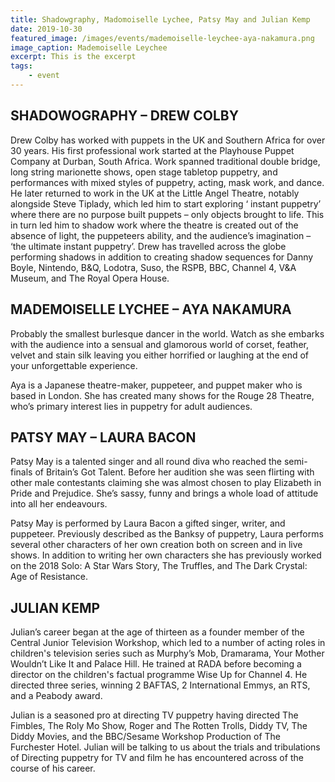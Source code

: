 ```yaml
---
title: Shadowgraphy, Madomoiselle Lychee, Patsy May and Julian Kemp
date: 2019-10-30
featured_image: /images/events/mademoiselle-leychee-aya-nakamura.png
image_caption: Mademoiselle Leychee
excerpt: This is the excerpt
tags:
    - event
---
```


## SHADOWOGRAPHY – DREW COLBY

Drew Colby has worked with puppets in the UK and Southern Africa for over 30 years.  His first professional work started at the Playhouse Puppet Company at Durban, South Africa.  Work spanned traditional double bridge, long string marionette shows, open stage tabletop puppetry, and performances with mixed styles of puppetry, acting, mask work, and dance.  
He later returned to work in the UK at the Little Angel Theatre, notably alongside Steve Tiplady, which led him to start exploring ‘ instant puppetry’ where there are no purpose built puppets – only objects brought to life.  This in turn led him to shadow work where the theatre is created out of the absence of light, the puppeteers ability, and the audience’s imagination – ‘the ultimate instant puppetry’.
Drew has travelled across the globe performing shadows in addition to creating shadow sequences for Danny Boyle, Nintendo, B&Q, Lodotra, Suso, the RSPB, BBC, Channel 4, V&A Museum, and The Royal Opera House.

## MADEMOISELLE LYCHEE – AYA NAKAMURA

Probably the smallest burlesque dancer in the world.
Watch as she embarks with the audience into a sensual and glamorous world of corset, feather, velvet and stain silk leaving you either horrified or laughing at the end of your unforgettable experience.

Aya is a Japanese theatre-maker, puppeteer, and puppet maker who is based in London.  She has created many shows for the Rouge 28 Theatre, who’s primary interest lies in puppetry for adult audiences.


## PATSY MAY – LAURA BACON
   
Patsy May is a talented singer and all round diva who reached the semi-finals of Britain’s Got Talent.  Before her audition she was seen flirting with other male contestants claiming she was almost chosen to play Elizabeth in Pride and Prejudice.  She’s sassy, funny and brings a whole load of attitude into all her endeavours.
   
Patsy May is performed by Laura Bacon a gifted singer, writer, and puppeteer.  Previously described as the Banksy of puppetry, Laura performs several other characters of her own creation both on screen and in live shows.  In addition to writing her own characters she has previously worked on the 2018 Solo: A Star Wars Story, The Truffles, and The Dark Crystal: Age of Resistance.


## JULIAN KEMP

Julian’s career began at the age of thirteen as a founder member of the Central Junior Television Workshop, which led to a number of acting roles in children's television series such as Murphy’s Mob, Dramarama, Your Mother Wouldn’t Like It and Palace Hill. He trained at RADA before becoming a director on the children's factual programme Wise Up for Channel 4. He directed three series, winning 2 BAFTAS, 2 International Emmys, an RTS, and a Peabody award.

Julian is a seasoned pro at directing TV puppetry having directed The Fimbles, The Roly Mo Show, Roger and The Rotten Trolls, Diddy TV, The Diddy Movies, and the BBC/Sesame Workshop Production of The Furchester Hotel.  Julian will be talking to us about the trials and tribulations of Directing puppetry for TV and film he has encountered across of the course of his career.


